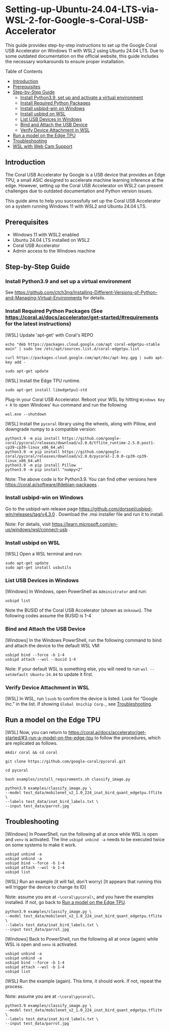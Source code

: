# Setting-up-Ubuntu-24.04-LTS-via-WSL-2-for-Google-s-Coral-USB-Accelerator
This guide provides step-by-step instructions to set up the Google Coral USB Accelerator on Windows 11 with WSL2 using Ubuntu 24.04 LTS. Due to some outdated documentation on the official website, this guide includes the necessary workarounds to ensure proper installation.

Table of Contents
- [Introduction](#item-1)
- [Prerequisites](#item-2)
- [Step-by-Step Guide](#item-3)
  - [Install Python3.9, set up and activate a virtual environment](#item-3-1)
  - [Install Required Python Packages](#item-3-2)
  - [Install usbipd-win on Windows](#item-3-3)
  - [Install usbipd on WSL](#item-3-4)
  - [List USB Devices in Windows](#item-3-5)
  - [Bind and Attach the USB Device](#item-3-6)
  - [Verify Device Attachment in WSL](#item-3-6)
- [Run a model on the Edge TPU](#item-4)
- [Troubleshooting](#item-5)
- [WSL with Web Cam Support](https://github.com/ctch3ng/Setting-up-Ubuntu-24.04-LTS-via-WSL-2-for-Google-s-Coral-USB-Accelerator/blob/main/WSL-Kernel-with-Web-Cam-Support.md)

<a id="item-1"></a>
## Introduction

The Coral USB Accelerator by Google is a USB device that provides an Edge TPU, a small ASIC designed to accelerate machine learning inference at the edge. However, setting up the Coral USB Accelerator on WSL2 can present challenges due to outdated documentation and Python version issues.

This guide aims to help you successfully set up the Coral USB Accelerator on a system running Windows 11 with WSL2 and Ubuntu 24.04 LTS.

<a id="item-2"></a>
## Prerequisites
- Windows 11 with WSL2 enabled
- Ubuntu 24.04 LTS installed on WSL2
- Coral USB Accelerator
- Admin access to the Windows machine

<a id="item-3"></a>
## Step-by-Step Guide

<a id="item-3-1"></a>
### Install Python3.9 and set up a virtual environment

See https://github.com/ctch3ng/Installing-Different-Versions-of-Python-and-Managing-Virtual-Environments for details.

<a id="item-3-2"></a>
### Install Required Python Packages (See https://coral.ai/docs/accelerator/get-started/#requirements for the latest instructions)

[WSL] Update 'apt-get' with Coral's REPO

```
echo "deb https://packages.cloud.google.com/apt coral-edgetpu-stable main" | sudo tee /etc/apt/sources.list.d/coral-edgetpu.list

curl https://packages.cloud.google.com/apt/doc/apt-key.gpg | sudo apt-key add -

sudo apt-get update
```

[WSL] Install the Edge TPU runtime.

```
sudo apt-get install libedgetpu1-std
```

Plug-in your Coral USB Accelerator. Reboot your WSL by hitting `Windows Key + R` to open Windows' `Run` command and run the following

```
wsl.exe --shutdown
```

[WSL] Install the `pycoral` library using the wheels, along with Pillow, and downgrade numpy to a compatible version:

```
python3.9 -m pip install https://github.com/google-coral/pycoral/releases/download/v2.0.0/tflite_runtime-2.5.0.post1-cp39-cp39-linux_x86_64.whl
python3.9 -m pip install https://github.com/google-coral/pycoral/releases/download/v2.0.0/pycoral-2.0.0-cp39-cp39-linux_x86_64.whl
python3.9 -m pip install Pillow
python3.9 -m pip install "numpy<2"
```

Note: The above code is for Python3.9. You can find other versions here https://coral.ai/software/#debian-packages .

<a id="item-3-3"></a>
### Install usbipd-win on Windows

Go to the usbipd-win release page https://github.com/dorssel/usbipd-win/releases/tag/v4.3.0 .
Download the .msi installer file and run it to install.

Note: For details, visit https://learn.microsoft.com/en-us/windows/wsl/connect-usb .

<a id="item-3-4"></a>
### Install usbipd on WSL

[WSL] Open a WSL terminal and run:
```
sudo apt-get update
sudo apt-get install usbutils
```

<a id="item-3-5"></a>
### List USB Devices in Windows

[Windows] In Windows, open PowerShell as `Administrator` and run:

```
usbipd list
```

Note the BUSID of the Coral USB Accelerator (shown as `Unknown`). The following codes assume the BUSID is 1-4

<a id="item-3-6"></a>
### Bind and Attach the USB Device

[Windows] In the Windows PowerShell, run the following command to bind and attach the device to the default WSL VM:

```
usbipd bind --force -b 1-4
usbipd attach --wsl --busid 1-4
```

Note: If your default WSL is something else, you will need to run `wsl --setdefault Ubuntu-24.04` to update it first.

<a id="item-3-7"></a>
### Verify Device Attachment in WSL

[WSL] In WSL, run `lsusb` to confirm the device is listed. Look for “Google Inc.” in the list. If showing `Global Unichip Corp.`, see [Troubleshooting](#item-5).

<a id="item-4"></a>
## Run a model on the Edge TPU

[WSL] Now, you can return to https://coral.ai/docs/accelerator/get-started/#3-run-a-model-on-the-edge-tpu to follow the procedures, which are replicated as follows.

```
mkdir coral && cd coral

git clone https://github.com/google-coral/pycoral.git

cd pycoral

bash examples/install_requirements.sh classify_image.py

python3.9 examples/classify_image.py \
--model test_data/mobilenet_v2_1.0_224_inat_bird_quant_edgetpu.tflite \
--labels test_data/inat_bird_labels.txt \
--input test_data/parrot.jpg
```
<a id="item-5"></a>
## Troubleshooting

[Windows] In PowerShell, run the following all at once while WSL is open and `venv` is activated. The line `usbipd unbind -a` needs to be executed twice on some systems to make it work.

```
usbipd unbind -a
usbipd unbind -a
usbipd bind --force -b 1-4
usbipd attach --wsl -b 1-4
usbipd list
```
[WSL] Run an example (it will fail, don't worry) [It appears that running this will trigger the device to change its ID]

Note: assume you are at `~\coral\pycoral\`, and you have the examples installed. If not, go back to [Run a model on the Edge TPU](#item-4).

```
python3.9 examples/classify_image.py \
--model test_data/mobilenet_v2_1.0_224_inat_bird_quant_edgetpu.tflite \
--labels test_data/inat_bird_labels.txt \
--input test_data/parrot.jpg
```
[Windows] Back to PowerShell, run the following all at once (again) while WSL is open and `venv` is activated.

```
usbipd unbind -a
usbipd unbind -a
usbipd bind --force -b 1-4
usbipd attach --wsl -b 1-4
usbipd list
```
[WSL] Run the example (again). This time, it should work. If not, repeat the process.

Note: assume you are at `~\coral\pycoral\`.

```
python3.9 examples/classify_image.py \
--model test_data/mobilenet_v2_1.0_224_inat_bird_quant_edgetpu.tflite \
--labels test_data/inat_bird_labels.txt \
--input test_data/parrot.jpg
```

